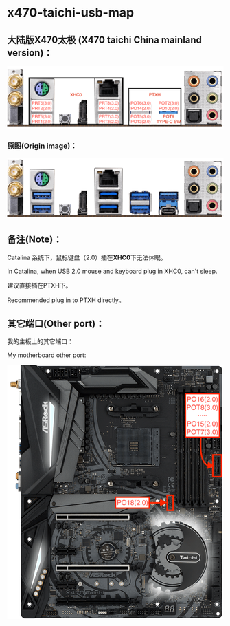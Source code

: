 # x470-taichi-usb-map

## 大陆版X470太极 (X470 taichi China mainland version)：

![USB-portmap](USB-portmap.png)

### 原图(Origin image)：

![X470-Taichi](X470-Taichi.png)

## 备注(Note)：

Catalina 系统下，鼠标键盘（2.0）插在**XHC0**下无法休眠。

In Catalina, when USB 2.0 mouse and keyboard plug in XHC0, can't sleep.

建议直接插在PTXH下。

Recommended plug in to PTXH directly。

## 其它端口(Other port)：

我的主板上的其它端口：

My motherboard other port:

![Other port](X470-Taichi(L2).png)
